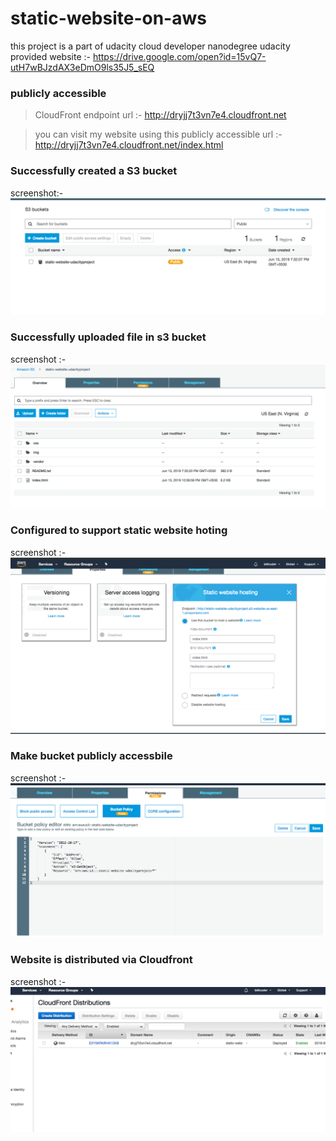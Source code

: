 # static-website-on-aws
this project is a part of udacity cloud developer nanodegree
udacity provided website :-  https://drive.google.com/open?id=15vQ7-utH7wBJzdAX3eDmO9ls35J5_sEQ

### publicly accessible
>CloudFront endpoint url :-  http://dryjj7t3vn7e4.cloudfront.net

>you can visit my website using this publicly accessible url
>:- http://dryjj7t3vn7e4.cloudfront.net/index.html

### Successfully created a S3 bucket
screenshot:- ![create bucket](https://raw.githubusercontent.com/lalitkishor/static-website-aws/master/screenshot/Screen%20Shot%202019-06-16%20at%206.58.04%20AM.png)

### Successfully uploaded file in s3 bucket
screenshot :- ![upload file](https://raw.githubusercontent.com/lalitkishor/static-website-aws/master/screenshot/Screen%20Shot%202019-06-16%20at%206.58.48%20AM.png)

### Configured to support static website hoting
screenshot :- ![configuration](https://raw.githubusercontent.com/lalitkishor/static-website-aws/master/screenshot/Screen%20Shot%202019-06-16%20at%208.04.02%20AM.png)

### Make bucket publicly accessbile
screenshot :- ![publicly accessbile](https://raw.githubusercontent.com/lalitkishor/static-website-aws/master/screenshot/Screen%20Shot%202019-06-16%20at%207.00.15%20AM.png)

### Website is distributed via Cloudfront 
screenshot :- ![cloudfonrt](https://raw.githubusercontent.com/lalitkishor/static-website-aws/master/screenshot/Screen%20Shot%202019-06-16%20at%207.02.00%20AM.png)


